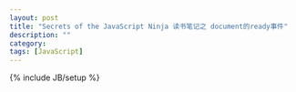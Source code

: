 ```yaml
---
layout: post
title: "Secrets of the JavaScript Ninja 读书笔记之 document的ready事件"
description: ""
category: 
tags: [JavaScript]
---
```

{% include JB/setup %}
